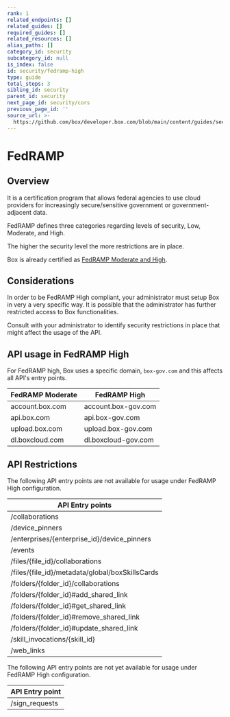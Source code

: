 ```yaml
---
rank: 1
related_endpoints: []
related_guides: []
required_guides: []
related_resources: []
alias_paths: []
category_id: security
subcategory_id: null
is_index: false
id: security/fedramp-high
type: guide
total_steps: 3
sibling_id: security
parent_id: security
next_page_id: security/cors
previous_page_id: ''
source_url: >-
  https://github.com/box/developer.box.com/blob/main/content/guides/security/fedramp-high.md
---
```

# FedRAMP

## Overview

It is a certification program that allows federal agencies to use cloud
providers for increasingly secure/sensitive government or government-adjacent
data.

FedRAMP defines three categories regarding levels of security, Low, Moderate,
and High.

The higher the security level the more restrictions are in place.

Box is already certified as [FedRAMP Moderate and High][FedRAMPCert].

## Considerations

In order to be FedRAMP High compliant, your administrator must setup Box in
very a very specific way. It is possible that the administrator has further
restricted access to Box functionalities.

Consult with your administrator to identify security restrictions in place that
might affect the usage of the API.

## API usage in FedRAMP High

For FedRAMP high, Box uses a specific domain, `box-gov.com` and this affects
all API's entry points.

<!-- markdownlint-disable line-length -->

|FedRAMP Moderate |FedRAMP High       |
|-----------------|-------------------|
|account.box.com  |account.box-gov.com|
|api.box.com      |api.box-gov.com    |
|upload.box.com   |upload.box-gov.com |
|dl.boxcloud.com  |dl.boxcloud-gov.com|

<!-- markdownlint-enable line-length -->

## API Restrictions

The following API entry points are not available for usage under FedRAMP High configuration.

<!-- markdownlint-disable line-length -->

<!-- markdownlint-disable spelling -->

|API Entry points |
|----------------|
|/collaborations|
|/device_pinners|
|/enterprises/{enterprise_id}/device_pinners|
|/events|
|/files/{file_id}/collaborations|
|/files/{file_id}/metadata/global/boxSkillsCards|
|/folders/{folder_id}/collaborations|
|/folders/{folder_id}#add_shared_link|
|/folders/{folder_id}#get_shared_link|
|/folders/{folder_id}#remove_shared_link|
|/folders/{folder_id}#update_shared_link|
|/skill_invocations/{skill_id}|
|/web_links|

<!-- markdownlint-enable line-length -->

The following API entry points are not yet available for usage under FedRAMP
High configuration.

<!-- markdownlint-disable line-length -->

|API Entry point |
|----------------|
|/sign_requests|

<!-- markdownlint-enable line-length -->

<!-- ## Code Samples  Code samples allow you to bring in SDK, CLI, and cURL code samples. The ID needs to be an endpoint ID.  <Samples id='get_files_id' >

</Samples>

Make sure to close the HTML tag, either directly or like this.

<Samples id='get_files_id'>

</Samples>

## Messages

Messages are used to mark a text visually as being notable, a warning, or a sign
of danger.

<Message type='notice'>

A simple note

</Message>

<Message type='warning'>

A warning note

</Message>

<Message type='danger'>

A danger note

</Message>

Messages support a small size, and the content can include more Markdown text.

<Message size='small'>

# A title

A danger note with a markdown title and body.

</Message>

## Tabs

Not all code samples exist in the SDKs/CLI. You can add new code samples
for each language as follows.

<Tabs>

<Tab title='Node'>

```js
console.log('!')
```

</Tab>

<Tab title='.NET'>

```dotnet
// some .NET code
```

</Tab>

</Tabs>

## Links

We recommend using referenced links.

This would [look like this][1].

At the end of the document, define the link.

[1]: https://box.com

We provide ways to link to guides, endpoints,
and resources without hard-coding the locale.

[Get a file by ID][endpoint://get-files-id]

[File resource][resource://file]
-->

[FedRAMPCert]:https://marketplace.fedramp.gov/#!/product/box-enterprise-cloud-content-collaboration-platform/versus/box-enterprise-cloud-content-collaboration-platform---high?sort=productName&productNameSearch=box